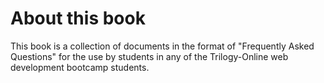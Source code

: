 # About this book

This book is a collection of documents in the format of "Frequently Asked Questions" for the use by students in any of the Trilogy-Online web development bootcamp students.